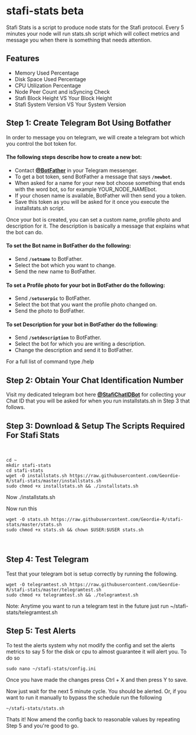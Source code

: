 # stafi-stats beta
Stafi Stats is a script to produce node stats for the Stafi protocol. Every 5 minutes your node will run stats.sh script which will collect metrics and message you when there is something that needs attention.
## Features
* Memory Used Percentage
* Disk Space Used Percentage
* CPU Utilization Percentage
* Node Peer Count and isSyncing Check
* Stafi Block Height VS Your Block Height
* Stafi System Version VS Your System Version

## Step 1: Create Telegram Bot Using Botfather

In order to message you on telegram, we will create a telegram bot which you control the bot token for.

#### The following steps describe how to create a new bot:

* Contact [**@BotFather**](https://telegram.me/BotFather) in your Telegram messenger.
* To get a bot token, send BotFather a message that says **`/newbot`**.
* When asked for a name for your new bot choose something that ends with the word bot, so for example YOUR_NODE_NAMEbot.
* If your chosen name is available, BotFather will then send you a token.
* Save this token as you will be asked for it once you execute the installstats.sh script.

Once your bot is created, you can set a custom name, profile photo and description for it. The description is basically a message that explains what the bot can do.

#### To set the Bot name in BotFather do the following:

* Send **`/setname`** to BotFather.
* Select the bot which you want to change.
* Send the new name to BotFather.

#### To set a Profile photo for your bot in BotFather do the following:

* Send **`/setuserpic`** to BotFather.
* Select the bot that you want the profile photo changed on.
* Send the photo to BotFather.

#### To set Description for your bot in BotFather do the following:

* Send **`/setdescription`** to BotFather.
* Select the bot for which you are writing a description.
* Change the description and send it to BotFather.

For a full list of command type /help

## Step 2: Obtain Your Chat Identification Number

Visit my dedicated telegram bot here [**@StafiChatIDBot**](https://t.me/StafiChatIDBot) for collecting your Chat ID that you will be asked for when you run installstats.sh in Step 3 that follows.

## Step 3: Download & Setup The Scripts Required For Stafi Stats

<br>

```
cd ~
mkdir stafi-stats
cd stafi-stats
wget -O installstats.sh https://raw.githubusercontent.com/Geordie-R/stafi-stats/master/installstats.sh
sudo chmod +x installstats.sh && ./installstats.sh
```

Now ./installstats.sh

Now run this

```
wget -O stats.sh https://raw.githubusercontent.com/Geordie-R/stafi-stats/master/stats.sh
sudo chmod +x stats.sh && chown $USER:$USER stats.sh
```
<br>

## Step 4: Test Telegram

Test that your telegram bot is setup correctly by running the following.

```
wget -O telegramtest.sh https://raw.githubusercontent.com/Geordie-R/stafi-stats/master/telegramtest.sh
sudo chmod +x telegramtest.sh && ./telegramtest.sh
```

Note: Anytime you want to run a telegram test in the future just run ~/stafi-stats/telegramtest.sh

## Step 5: Test Alerts

To test the alerts system why not modify the config and set the alerts metrics to say 5 for the disk or cpu to almost guarantee it will alert you.  To do so

```
sudo nano ~/stafi-stats/config.ini
```

Once you have made the changes press Ctrl + X and then press Y to save.

Now just wait for the next 5 minute cycle.  You should be alerted. Or, if you want to run it manually to bypass the schedule run the following

```
~/stafi-stats/stats.sh
```

Thats it! Now amend the config back to reasonable values by repeating Step 5 and you're good to go.
